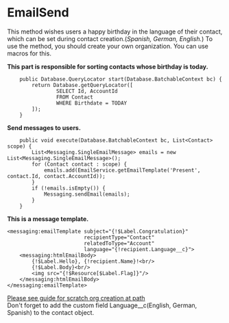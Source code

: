 # EmailSend
This method wishes users a happy birthday in the language of their contact,
which can be set during contact creation.(*Spanish, German, English.*)
To use the method, you should create your own organization. You can use macros for this.

**This part is responsible for sorting contacts whose birthday is today.**
~~~
    public Database.QueryLocator start(Database.BatchableContext bc) {
        return Database.getQueryLocator([
                SELECT Id, AccountId
                FROM Contact
                WHERE Birthdate = TODAY
        ]);
    }
~~~
**Send messages to users.**
```
    public void execute(Database.BatchableContext bc, List<Contact> scope) {
        List<Messaging.SingleEmailMessage> emails = new List<Messaging.SingleEmailMessage>();
        for (Contact contact : scope) {
            emails.add(EmailService.getEmailTemplate('Present', contact.Id, contact.AccountId));
        }
        if (!emails.isEmpty()) {
            Messaging.sendEmail(emails);
        }
    }
```
**This is a message template.**
~~~
<messaging:emailTemplate subject="{!$Label.Congratulation}"
                         recipientType="Contact"
                         relatedToType="Account"
                         language="{!recipient.Language__c}">
    <messaging:htmlEmailBody>
        {!$Label.Hello}, {!recipient.Name}!<br/>
        {!$Label.Body}<br/>
        <img src="{!$Resource[$Label.Flag]}"/>
    </messaging:htmlEmailBody>
</messaging:emailTemplate>
~~~

[Please see guide for scratch org creation at path](https://github.com/maxprogood/EmailSend/blob/master/force-app/main/default/Doc/Create%20Scrch%20Org.md)</br>
Don't forget to add the custom field Language__c(English, German, Spanish) to the contact object.
